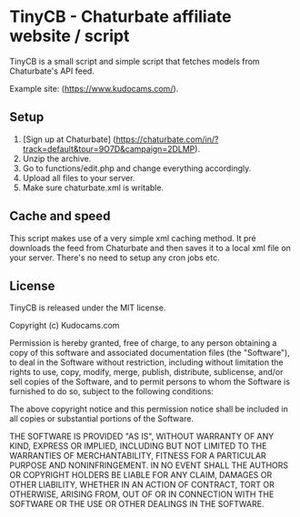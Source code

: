 # TinyCB - Chaturbate affiliate website / script

TinyCB is a small script and simple script that fetches models from Chaturbate's API feed. 

Example site: (https://www.kudocams.com/).

## Setup

1. [Sign up at Chaturbate] (https://chaturbate.com/in/?track=default&tour=9O7D&campaign=2DLMP).
2. Unzip the archive.
3. Go to functions/edit.php and change everything accordingly.
4. Upload all files to your server.
5. Make sure chaturbate.xml is writable.

## Cache and speed

This script makes use of a very simple xml caching method. It pré downloads the feed from Chaturbate and then saves it to a local xml file on your server.
There's no need to setup any cron jobs etc.

## License

TinyCB is released under the MIT license.

Copyright (c) Kudocams.com

Permission is hereby granted, free of charge, to any person obtaining a copy of this software and associated documentation files (the "Software"), to deal in the Software without restriction, including without limitation the rights to use, copy, modify, merge, publish, distribute, sublicense, and/or sell copies of the Software, and to permit persons to whom the Software is furnished to do so, subject to the following conditions:

The above copyright notice and this permission notice shall be included in all copies or substantial portions of the Software.

THE SOFTWARE IS PROVIDED "AS IS", WITHOUT WARRANTY OF ANY KIND, EXPRESS OR IMPLIED, INCLUDING BUT NOT LIMITED TO THE WARRANTIES OF MERCHANTABILITY, FITNESS FOR A PARTICULAR PURPOSE AND NONINFRINGEMENT. IN NO EVENT SHALL THE AUTHORS OR COPYRIGHT HOLDERS BE LIABLE FOR ANY CLAIM, DAMAGES OR OTHER LIABILITY, WHETHER IN AN ACTION OF CONTRACT, TORT OR OTHERWISE, ARISING FROM, OUT OF OR IN CONNECTION WITH THE SOFTWARE OR THE USE OR OTHER DEALINGS IN THE SOFTWARE.